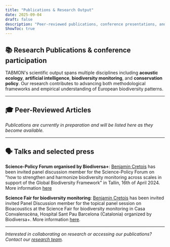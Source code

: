 ```yaml
---
title: "Publications & Research Output"
date: 2025-09-04
draft: false
description: "Peer-reviewed publications, conference presentations, and technical reports from the TABMON project"
ShowToc: true
---
```


## 📚 Research Publications & conference participation

TABMON's scientific output spans multiple disciplines including **acoustic ecology**, **artificial intelligence**, **biodiversity monitoring**, and **conservation policy**. Our research contributes to advancing both methodological frameworks and empirical understanding of European biodiversity patterns.

---

## 🎓 Peer-Reviewed Articles

*Publications are currently in preparation and will be listed here as they become available.*

---

## 🗣️ Talks and selected press

**Science-Policy Forum organised by Biodiversa+**: [Benjamin Cretois](/team/) has been invited panel discussion member for the Science-Policy Forum on "how to strengthen and harmonize biodiversity monitoring across scales in support of the Global Biodiversity Framework" in Tallin, 16th of April 2024. More information [here](https://www.biodiversa.eu/2024/04/24/science-policy-forum-monitoring/)

**Science Fair for biodiversity monitoring**: [Benjamin Cretois](/team/) has been invited invited Panel Discussion member for the topical panel session on Bioacoustics at the Science Fair for biodiversity monitoring in Casa Convalenscèna, Hospital Sant Pau Barcelona (Catalonia) organized by Biodiversa+. More information [here](https://www.biodiversa.eu/wp-content/uploads/2025/06/SLIDES_Barcelona-Science-Fair.pdf).

---

*Interested in collaborating on research or accessing our publications? Contact our [research team](/team/).*
